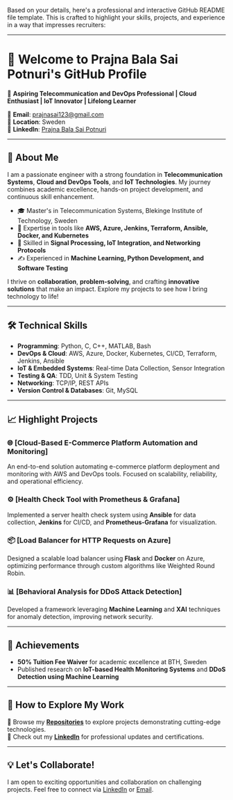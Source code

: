 Based on your details, here's a professional and interactive GitHub README file template. This is crafted to highlight your skills, projects, and experience in a way that impresses recruiters:

---

# 👋 Welcome to Prajna Bala Sai Potnuri's GitHub Profile

🚀 **Aspiring Telecommunication and DevOps Professional | Cloud Enthusiast | IoT Innovator | Lifelong Learner**

🔗 **Email**: prajnasai123@gmail.com  
📍 **Location**: Sweden  
💼 **LinkedIn**: [Prajna Bala Sai Potnuri](https://www.linkedin.com/in/prajna-potnuri/)

---

## 🌟 About Me

I am a passionate engineer with a strong foundation in **Telecommunication Systems**, **Cloud and DevOps Tools**, and **IoT Technologies**. My journey combines academic excellence, hands-on project development, and continuous skill enhancement.

- 🎓 Master's in Telecommunication Systems, Blekinge Institute of Technology, Sweden  
- 🔧 Expertise in tools like **AWS, Azure, Jenkins, Terraform, Ansible, Docker, and Kubernetes**  
- 📡 Skilled in **Signal Processing, IoT Integration, and Networking Protocols**  
- ✍️ Experienced in **Machine Learning, Python Development, and Software Testing**  

I thrive on **collaboration**, **problem-solving**, and crafting **innovative solutions** that make an impact. Explore my projects to see how I bring technology to life!

---

## 🛠️ Technical Skills

- **Programming**: Python, C, C++, MATLAB, Bash  
- **DevOps & Cloud**: AWS, Azure, Docker, Kubernetes, CI/CD, Terraform, Jenkins, Ansible  
- **IoT & Embedded Systems**: Real-time Data Collection, Sensor Integration  
- **Testing & QA**: TDD, Unit & System Testing  
- **Networking**: TCP/IP, REST APIs  
- **Version Control & Databases**: Git, MySQL  

---

## 📈 Highlight Projects

### 🌐 [Cloud-Based E-Commerce Platform Automation and Monitoring]
An end-to-end solution automating e-commerce platform deployment and monitoring with AWS and DevOps tools. Focused on scalability, reliability, and operational efficiency.

### ⚙️ [Health Check Tool with Prometheus & Grafana]
Implemented a server health check system using **Ansible** for data collection, **Jenkins** for CI/CD, and **Prometheus-Grafana** for visualization.

### 📦 [Load Balancer for HTTP Requests on Azure]
Designed a scalable load balancer using **Flask** and **Docker** on Azure, optimizing performance through custom algorithms like Weighted Round Robin.

### 📊 [Behavioral Analysis for DDoS Attack Detection]
Developed a framework leveraging **Machine Learning** and **XAI** techniques for anomaly detection, improving network security.

---

## 🎯 Achievements

- **50% Tuition Fee Waiver** for academic excellence at BTH, Sweden    
- Published research on **IoT-based Health Monitoring Systems** and **DDoS Detection using Machine Learning**  

---

## 📌 How to Explore My Work

🔹 Browse my **[Repositories](https://github.com/prajna-7?tab=repositories)** to explore projects demonstrating cutting-edge technologies.  
🔹 Check out my **[LinkedIn](https://www.linkedin.com/in/prajna-potnuri/)** for professional updates and certifications.

---

## 💡 Let's Collaborate!

I am open to exciting opportunities and collaboration on challenging projects. Feel free to connect via [LinkedIn](https://www.linkedin.com/in/prajna-potnuri/) or [Email](mailto:prajnasai123@gmail.com).
